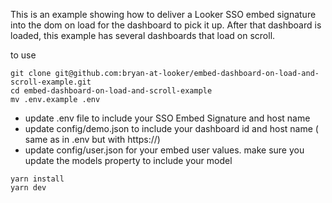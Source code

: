This is an example showing how to deliver a Looker SSO embed signature into the dom on load for the dashboard to pick it up. After that dashboard is loaded, this example has several dashboards that load on scroll.

to use 

```
git clone git@github.com:bryan-at-looker/embed-dashboard-on-load-and-scroll-example.git
cd embed-dashboard-on-load-and-scroll-example
mv .env.example .env
```

- update .env file to include your SSO Embed Signature and host name
- update config/demo.json to include your dashboard id and host name ( same as in .env but with https://)
- update config/user.json for your embed user values. make sure you update the models property to include your model


```
yarn install
yarn dev
```